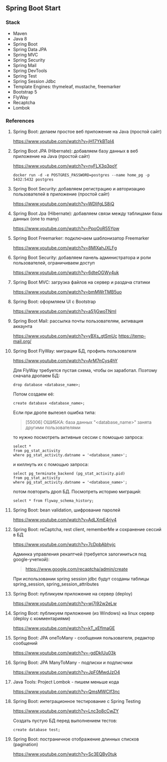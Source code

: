 ## Spring Boot Start

### Stack

* Maven
* Java 8
* Spring Boot
* Spring Data JPA
* Spring MVC
* Spring Security
* Spring Mail
* Spring DevTools
* Spring Test
* Spring Session Jdbc
* Template Engines: thymeleaf, mustache, freemarker
* Bootstrap 5
* FlyWay
* Recaptcha
* Lombok

### References

1. Spring Boot: делаем простое веб приложение на Java (простой сайт)

   https://www.youtube.com/watch?v=jH17YkBTpI4

2. Spring Boot JPA (Hibernate): добавляем базу данных в веб приложение на Java (простой сайт)

   https://www.youtube.com/watch?v=nyFLX3q3poY

   `docker run -d -e POSTGRES_PASSWORD=postgres --name home_pg -p 5432:5432 postgres`

3. Spring Boot Security: добавляем регистрацию и авторизацию пользователей в приложение (простой сайт)

   https://www.youtube.com/watch?v=WDlifgLS8iQ

4. Spring Boot Jpa (Hibernate): добавляем связи между таблицами базы данных (one to many)

   https://www.youtube.com/watch?v=PpoOoR55Ypw

5. Spring Boot Freemarker: подключаем шаблонизатор Freemarker

   https://www.youtube.com/watch?v=8MlXahJXLFg

6. Spring Boot Security: добавляем панель администратора и роли пользователей, ограничиваем доступ

   https://www.youtube.com/watch?v=6dteOGWy4uk

7. Spring Boot MVC: загрузка файлов на сервер и раздача статики

   https://www.youtube.com/watch?v=bmMWrTMB5uo

8. Spring Boot: оформляем UI с Bootstrap

   https://www.youtube.com/watch?v=a51jGwoTNmI

9. Spring Boot Mail: рассылка почты пользователям, активация аккаунта

   https://www.youtube.com/watch?v=yBXs_gtSmUc
   https://temp-mail.org/

10. Spring Boot FlyWay: миграции БД, профиль пользователя

    https://www.youtube.com/watch?v=ArM7nCys4hY

    Для FlyWay требуется пустая схема, чтобы он заработал.
    Поэтому сначала дропаем БД:
     ```postgresql
     drop database <database_name>;
     ```
    Потом создаем её:
     ```postgresql
     create database <database_name>;
     ```
    Если при дропе вылезел ошибка типа:
    > [55006] ОШИБКА: база данных "<database_name>" занята другими пользователями

    то нужно посмотреть активные сессии с помощью запроса:
     ```postgresql
     select *
     from pg_stat_activity
     where pg_stat_activity.datname = '<database_name>';
     ```
    и киллнуть их с помощью запроса:
     ```postgresql
     select pg_terminate_backend (pg_stat_activity.pid)
     from pg_stat_activity
     where pg_stat_activity.datname = '<database_name>';
     ```
    потом повторить дроп БД.
    Посмотреть историю миграций:
    ```postgresql
    select * from flyway_schema_history;
    ```

11. Spring Boot: bean validation, шифрование паролей

    https://www.youtube.com/watch?v=AdLXmE4rjy4

12. Spring Boot: reCaptcha, rest client, rememberMe и сохранение сессий в БД

    https://www.youtube.com/watch?v=7cDpbAbhyjc

    Админка управления рекаптчей (требуется залогиниться под google-учеткой):
    >https://www.google.com/recaptcha/admin/create
 
    При использовании spring session jdbc будут созданы таблицы spring_session, spring_session_attributes

13. Spring Boot: публикуем приложение на сервер (deploy)

    https://www.youtube.com/watch?v=wj7j92w2eLw

14. Spring Boot: публикуем приложение (из Windows) на linux сервер (deploy с комментариями)

    https://www.youtube.com/watch?v=kT_xEflmaGE

15. Spring Boot: JPA oneToMany - сообщения пользователя, редактор сообщений

    https://www.youtube.com/watch?v=-gdDklUu03k    

16. Spring Boot: JPA ManyToMany - подписки и подписчики

    https://www.youtube.com/watch?v=JpF0MwdJzO4

17. Java Tools: Project Lombok - пишем меньше кода

    https://www.youtube.com/watch?v=QmsMWCIf3nc

18. Spring Boot: интеграционное тестирование с Spring Testing

    https://www.youtube.com/watch?v=Lnc3o8cCwZY
    
    Создать пустую БД перед выполнением тестов:
    ```postgresql
    create database test;
    ```

19. Spring Boot: постраничное отображение длинных списков (pagination)

    https://www.youtube.com/watch?v=Sc3EQBy0tuk
